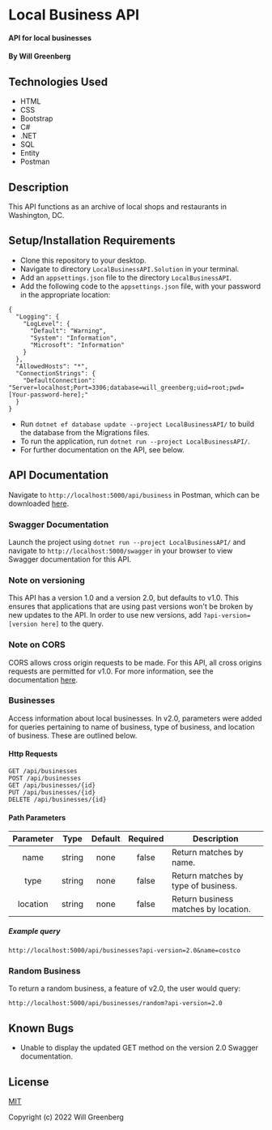 # Local Business API

#### API for local businesses

#### By Will Greenberg

## Technologies Used

* HTML
* CSS
* Bootstrap
* C#
* .NET
* SQL
* Entity
* Postman

## Description

This API functions as an archive of local shops and restaurants in Washington, DC.

## Setup/Installation Requirements

* Clone this repository to your desktop.
* Navigate to directory `LocalBusinessAPI.Solution` in your terminal.
* Add an `appsettings.json` file to the directory `LocalBusinessAPI`.
* Add the following code to the `appsettings.json` file, with your password in the appropriate location:
```
{
  "Logging": {
    "LogLevel": {
      "Default": "Warning",
      "System": "Information",
      "Microsoft": "Information"
    }
  },
  "AllowedHosts": "*",
  "ConnectionStrings": {
    "DefaultConnection": "Server=localhost;Port=3306;database=will_greenberg;uid=root;pwd=[Your-password-here];"
  }
}
```
* Run `dotnet ef database update --project LocalBusinessAPI/` to build the database from the Migrations files.
* To run the application, run `dotnet run --project LocalBusinessAPI/`.
* For further documentation on the API, see below.

## API Documentation

Navigate to `http://localhost:5000/api/business` in Postman, which can be downloaded [here](https://www.postman.com/downloads/).

### Swagger Documentation

Launch the project using `dotnet run --project LocalBusinessAPI/` and navigate to `http://localhost:5000/swagger` in your browser to view Swagger documentation for this API.


### Note on versioning

This API has a version 1.0 and a version 2.0, but defaults to v1.0. This ensures that applications that are using past versions won't be broken by new updates to the API. In order to use new versions, add `?api-version=[version here]` to the query. 

### Note on CORS

CORS allows cross origin requests to be made. For this API, all cross origins requests are permitted for v1.0. For more information, see the documentation [here](https://docs.microsoft.com/en-us/aspnet/core/security/cors?view=aspnetcore-2.2#how-cors).

### Businesses

Access information about local businesses. In v2.0, parameters were added for queries pertaining to name of business, type of business, and location of business. These are outlined below.

#### Http Requests

```
GET /api/businesses
POST /api/businesses
GET /api/businesses/{id}
PUT /api/businesses/{id}
DELETE /api/businesses/{id}
```

#### Path Parameters
| Parameter | Type | Default | Required | Description |
| :---: | :---: | :---: | :---: | --- |
| name | string | none | false | Return matches by name.
| type | string | none | false | Return matches by type of business. |
| location | string | none | false | Return business matches by location. |

##### Example query

```http://localhost:5000/api/businesses?api-version=2.0&name=costco```

### Random Business

To return a random business, a feature of v2.0, the user would query:

```
http://localhost:5000/api/businesses/random?api-version=2.0
```

## Known Bugs

* Unable to display the updated GET method on the version 2.0 Swagger documentation.

## License

[MIT](https://opensource.org/licenses/MIT)

Copyright (c) 2022 Will Greenberg